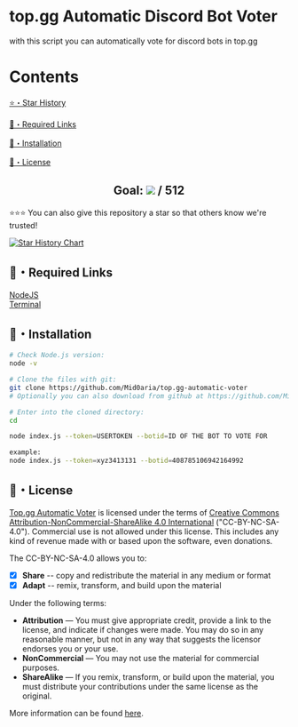 # top.gg Automatic Discord Bot Voter

with this script you can automatically vote for discord bots in top.gg

# Contents

[⭐・Star History](#star-history)<br>

[🔗・Required Links](#required-links)<br>

[🎈・Installation](#installation)<br>

[📑・License](#license)<br>

<h2 align="center">Goal: <a href="https://github.com/Mid0aria/top.gg-automatic-voter/stargazers"><img src="https://img.shields.io/github/stars/Mid0aria/top.gg-automatic-voter" /></a> / 512</h2>
⭐⭐⭐ You can also give this repository a star so that others know we're trusted!<br>

[![Star History Chart](https://api.star-history.com/svg?repos=Mid0aria/top.gg-automatic-voter&type=Date)](https://star-history.com/#Mid0aria/top.gg-automatic-voter&Date)

## 🔗・Required Links

[NodeJS](https://nodejs.org/en/)<br>
[Terminal](https://apps.microsoft.com/detail/9n0dx20hk701)<br>

## 🎈・Installation

```bash
# Check Node.js version:
node -v

# Clone the files with git:
git clone https://github.com/Mid0aria/top.gg-automatic-voter
# Optionally you can also download from github at https://github.com/Mid0aria/top.gg-automatic-voter/archive/refs/heads/main.zip

# Enter into the cloned directory:
cd

node index.js --token=USERTOKEN --botid=ID OF THE BOT TO VOTE FOR

example:
node index.js --token=xyz3413131 --botid=408785106942164992
```

## 📑・License

[Top.gg Automatic Voter](https://github.com/Mid0aria/top.gg-automatic-voter) is licensed under the terms of [Creative Commons Attribution-NonCommercial-ShareAlike 4.0 International](https://github.com/Mid0aria/top.gg-automatic-voter/blob/main/LICENSE) ("CC-BY-NC-SA-4.0"). Commercial use is not allowed under this license. This includes any kind of revenue made with or based upon the software, even donations.

The CC-BY-NC-SA-4.0 allows you to:

-   [x] **Share** -- copy and redistribute the material in any medium or format
-   [x] **Adapt** -- remix, transform, and build upon the material

Under the following terms:

-   **Attribution** — You must give appropriate credit, provide a link to the license, and indicate if changes were made. You may do so in any reasonable manner, but not in any way that suggests the licensor endorses you or your use.
-   **NonCommercial** — You may not use the material for commercial purposes.
-   **ShareAlike** — If you remix, transform, or build upon the material, you must distribute your contributions under the same license as the original.

More information can be found [here](https://creativecommons.org/licenses/by-nc-sa/4.0/).

